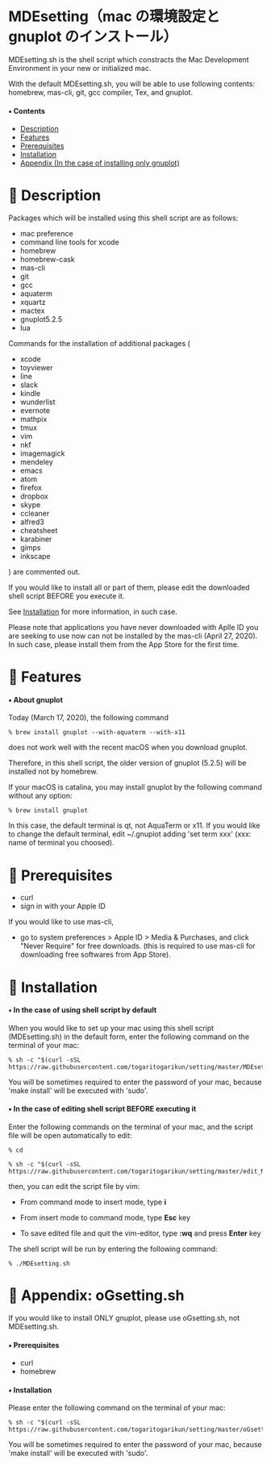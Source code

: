 # MDEsetting（mac の環境設定と gnuplot のインストール）
MDEsetting.sh is the shell script which constracts the Mac Development Environment in your new or initialized mac.

With the default MDEsetting.sh, you will be able to use following contents: homebrew, mas-cli, git, gcc compiler, Tex, and gnuplot. 

#### :black_small_square: Contents

- [Description](#baby_chick-Description)
- [Features](#baby_chick-Features)
- [Prerequisites](#baby_chick-Prerequisites)
- [Installation](#baby_chick-Installation)
- [Appendix (In the case of installing only gnuplot)](#baby_chick-Appendix-oGsetting.sh)

:baby_chick: Description
========================
Packages which will be installed using this shell script are as follows:
- mac preference
- command line tools for xcode
- homebrew
- homebrew-cask
- mas-cli
- git
- gcc
- aquaterm
- xquartz
- mactex
- gnuplot5.2.5
- lua

Commands for the installation of additional packages (
- xcode
- toyviewer
- line
- slack
- kindle
- wunderlist
- evernote
- mathpix
- tmux
- vim
- nkf
- imagemagick
- mendeley
- emacs
- atom
- firefox
- dropbox
- skype
- ccleaner
- alfred3
- cheatsheet
- karabiner
- gimps
- inkscape

) are commented out. 

If you would like to install all or part of them, please edit the downloaded shell script BEFORE you execute it.

See [Installation](#black_small_square-In-the-case-of-editing-shell-script-BEFORE-executing-it) for more information, in such case.

Please note that applications you have never downloaded with Aplle ID you are seeking to use now can not be installed by the mas-cli (April 27, 2020). 
In such case, please install them from the App Store for the first time.


:baby_chick: Features
=====================
#### :black_small_square: About gnuplot
Today (March 17, 2020), the following command

    % brew install gnuplot --with-aquaterm --with-x11

does not work well with the recent macOS when you download gnuplot.

Therefore, in this shell script, 
the older version of gnuplot (5.2.5) will be installed not by homebrew.


If your macOS is catalina, 
you may install gnuplot by the following command without any option: 

    % brew install gnuplot

In this case, the default terminal is qt, not AquaTerm or x11.
If you would like to change the default terminal, edit ~/.gnuplot adding 'set term xxx' (xxx: name of terminal you choosed).


:baby_chick: Prerequisites
==========================
- curl
- sign in with your Apple ID

If you would like to use mas-cli,

- go to system preferences > Apple ID > Media & Purchases, and click "Never Require" for free downloads. (this is required to use mas-cli for downloading free softwares from App Store).


:baby_chick: Installation
=========================
#### :black_small_square: In the case of using shell script by default
When you would like to set up your mac using this shell script (MDEsetting.sh) in the default form, enter the following command on the terminal of your mac:

    % sh -c "$(curl -sSL https://raw.githubusercontent.com/togaritogarikun/setting/master/MDEsetting.sh)"

You will be sometimes required to enter the password of your mac, because 'make install' will be executed with 'sudo'.

#### :black_small_square: In the case of editing shell script BEFORE executing it
Enter the following commands on the terminal of your mac, and the script file will be open automatically to edit:

    % cd

    % sh -c "$(curl -sSL https://raw.githubusercontent.com/togaritogarikun/setting/master/edit_MDEsetting.sh)"
    
then, you can edit the script file by vim:

- From command mode to insert mode, type **i**

- From insert mode to command mode, type **Esc** key

- To save edited file and quit the vim-editor, type **:wq** and press **Enter** key

The shell script will be run by entering the following command:
    
    % ./MDEsetting.sh

:baby_chick: Appendix: oGsetting.sh
===================================
If you would like to install ONLY gnuplot, please use oGsetting.sh, not MDEsetting.sh.

#### :black_small_square: Prerequisites
- curl
- homebrew

#### :black_small_square: Installation
Please enter the following command on the terminal of your mac:

    % sh -c "$(curl -sSL https://raw.githubusercontent.com/togaritogarikun/setting/master/oGsetting.sh)"

You will be sometimes required to enter the password of your mac, because 'make install' will be executed with 'sudo'.
